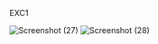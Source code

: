 EXC1 

![Screenshot (27)](https://user-images.githubusercontent.com/108901980/226680272-0e9a2248-44ff-4ece-87cc-8c91f84199bb.png)
![Screenshot (28)](https://user-images.githubusercontent.com/108901980/226680290-42bb8694-763b-4d30-bc11-e69b7150faff.png)
